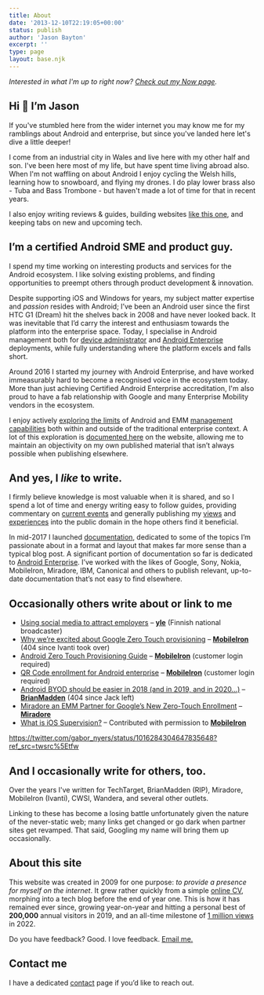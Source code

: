 ```yaml
---
title: About
date: '2013-12-10T22:19:05+00:00'
status: publish
author: 'Jason Bayton'
excerpt: ''
type: page
layout: base.njk
---
```

_Interested in what I'm up to right now? [Check out my Now page](/now)._

## Hi 👋 I’m Jason

If you've stumbled here from the wider internet you may know me for my ramblings about Android and enterprise, but since you've landed here let's dive a little deeper!

I come from an industrial city in Wales and live here with my other half and son. I've been here most of my life, but have spent time living abroad also. When I'm not waffling on about Android I enjoy cycling the Welsh hills, learning how to snowboard, and flying my drones. I do play lower brass also - Tuba and Bass Trombone - but haven't made a lot of time for that in recent years.

I also enjoy writing reviews & guides, building websites [like this one](https://github.com/jasonbayton/11ty), and keeping tabs on new and upcoming tech. 

## I’m a certified Android SME and product guy.

I spend my time working on interesting products and services for the Android ecosystem. I like solving existing problems, and finding opportunities to preempt others through product development & innovation.

Despite supporting iOS and Windows for years, my subject matter expertise and *passion* resides with Android; I’ve been an Android user since the first HTC G1 (Dream) hit the shelves back in 2008 and have never looked back. It was inevitable that I’d carry the interest and enthusiasm towards the platform into the enterprise space. Today, I specialise in Android management both for [device administrator](/docs/enterprise-mobility/android/android-enterprise-vs-device-administrator-legacy-enrolment/) and [Android Enterprise](/docs/enterprise-mobility/android/what-is-android-enterprise-and-why-is-it-used/) deployments, while fully understanding where the platform excels and falls short. 

Around 2016 I started my journey with Android Enterprise, and have worked immeasurably hard to become a recognised voice in the ecosystem today. More than just achieving Certified Android Enterprise accreditation, I'm also proud to have a fab relationship with Google and many Enterprise Mobility vendors in the ecosystem.

I enjoy actively [exploring the limits](/docs/enterprise-mobility/android/android-enterprise-device-support/) of Android and EMM [management capabilities](/2017/08/mobileiron-supports-qr-provisioning-for-android-enterprise-work-managed-devices-this-is-how-i-found-it/) both within and outside of the traditional enterprise context. A lot of this exploration is [documented here](/android/) on the website, allowing me to maintain an objectivity on my own published material that isn’t always possible when publishing elsewhere.

## And yes, I *like* to write.

I firmly believe knowledge is most valuable when it is shared, and so I spend a lot of time and energy writing easy to follow guides, providing commentary on [current events](/2017/03/vault7-and-the-cia-this-is-why-we-need-emm/) and generally publishing my [views](/2015/03/miradore-online-mdm-review-a-second-look/) and [experiences](/2016/12/wandera-review-2016-2-years-on/) into the public domain in the hope others find it beneficial.

In mid-2017 I launched [documentation](/2017/05/introducing-documentation-on-bayton-org/), dedicated to some of the topics I’m passionate about in a format and layout that makes far more sense than a typical blog post. A significant portion of documentation so far is dedicated to [Android Enterprise](/android). I’ve worked with the likes of Google, Sony, Nokia, MobileIron, Miradore, IBM, Canonical and others to publish relevant, up-to-date documentation that’s not easy to find elsewhere.

## Occasionally others write about or link to me

- [Using social media to attract employers](https://yle.fi/uutiset/3-9206472) – **[yle](https://yle.fi)** (Finnish national broadcaster)
- [Why we’re excited about Google Zero Touch provisioning](https://www.mobileiron.com/en/blog/why-were-excited-about-google-zero-touch-provisioning) – [**MobileIron**](https://mobileiron.com) (404 since Ivanti took over)
- [Android Zero Touch Provisioning Guide](https://community.mobileiron.com/docs/DOC-7092) – [**MobileIron**](https://mobileiron.com) (customer login required)
- [QR Code enrollment for Android enterprise](https://community.mobileiron.com/docs/DOC-7137) – [**MobileIron**](https://mobileiron.com) (customer login required)
- [Android BYOD should be easier in 2018 (and in 2019, and in 2020…)](https://www.brianmadden.com/opinion/Android-BYOD-should-be-easier-in-2018-and-in-2019-and-in-2020) – **[BrianMadden](https://brianmadden.com)** (404 since Jack left)
- [Miradore an EMM Partner for Google’s New Zero-Touch Enrollment](https://www.miradore.com/blog/miradore-emm-partner-google-zero-touch-enrollment/) – [**Miradore**](https://miradore.com)
- [What is iOS Supervision?](https://community.mobileiron.com/docs/DOC-7485) – Contributed with permission to [**MobileIron**](https://mobileiron.com)

https://twitter.com/gabor_nyers/status/1016284304647835648?ref_src=twsrc%5Etfw

## And I occasionally write for others, too.

Over the years I've written for TechTarget, BrianMadden (RIP), Miradore, MobileIron (Ivanti), CWSI, Wandera, and several other outlets. 

Linking to these has become a losing battle unfortunately given the nature of the never-static web; many links get changed or go dark when partner sites get revamped. That said, Googling my name will bring them up occasionally.

## About this site

This website was created in 2009 for one purpose: *to provide a presence for myself on the internet*. It grew rather quickly from a simple [online CV](https://www.linkedin.com/in/jasonbayton), morphing into a tech blog before the end of year one. This is how it has remained ever since, growing year-on-year and hitting a personal best of **200,000** annual visitors in 2019, and an all-time milestone of [1 million views](https://www.linkedin.com/posts/jasonbayton_androidenterprise-activity-6993671548033204224-xwsM?utm_source=share&utm_medium=member_desktop) in 2022.

Do you have feedback? Good. I love feedback. [Email me.](mailto:jason@bayton.org)

## Contact me

I have a dedicated [contact](/contact/) page if you’d like to reach out.